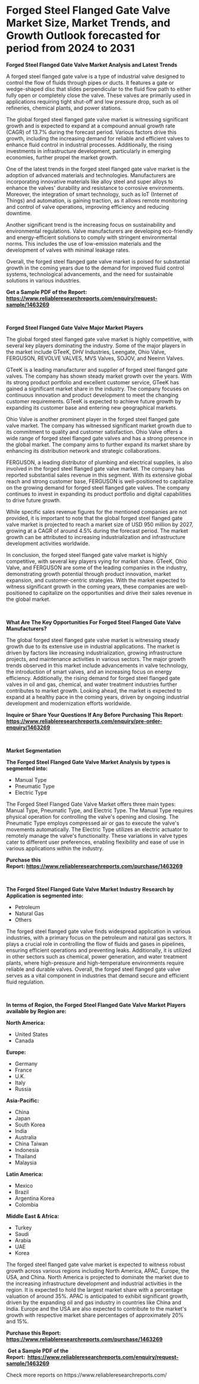 <p><h1>Forged Steel Flanged Gate Valve Market Size, Market Trends, and Growth Outlook forecasted for period from 2024 to 2031</h1></p><p><strong>Forged Steel Flanged Gate Valve Market Analysis and Latest Trends</strong></p>
<p><p>A forged steel flanged gate valve is a type of industrial valve designed to control the flow of fluids through pipes or ducts. It features a gate or wedge-shaped disc that slides perpendicular to the fluid flow path to either fully open or completely close the valve. These valves are primarily used in applications requiring tight shut-off and low pressure drop, such as oil refineries, chemical plants, and power stations.</p><p>The global forged steel flanged gate valve market is witnessing significant growth and is expected to expand at a compound annual growth rate (CAGR) of 13.7% during the forecast period. Various factors drive this growth, including the increasing demand for reliable and efficient valves to enhance fluid control in industrial processes. Additionally, the rising investments in infrastructure development, particularly in emerging economies, further propel the market growth.</p><p>One of the latest trends in the forged steel flanged gate valve market is the adoption of advanced materials and technologies. Manufacturers are incorporating innovative materials like alloy steel and super alloys to enhance the valves' durability and resistance to corrosive environments. Moreover, the integration of smart technology, such as IoT (Internet of Things) and automation, is gaining traction, as it allows remote monitoring and control of valve operations, improving efficiency and reducing downtime.</p><p>Another significant trend is the increasing focus on sustainability and environmental regulations. Valve manufacturers are developing eco-friendly and energy-efficient solutions to comply with stringent environmental norms. This includes the use of low-emission materials and the development of valves with minimal leakage rates.</p><p>Overall, the forged steel flanged gate valve market is poised for substantial growth in the coming years due to the demand for improved fluid control systems, technological advancements, and the need for sustainable solutions in various industries.</p></p>
<p><strong>Get a Sample PDF of the Report:&nbsp; <a href="https://www.reliableresearchreports.com/enquiry/request-sample/1463269">https://www.reliableresearchreports.com/enquiry/request-sample/1463269</a></strong></p>
<p>&nbsp;</p>
<p><strong>Forged Steel Flanged Gate Valve Major Market Players</strong></p>
<p><p>The global forged steel flanged gate valve market is highly competitive, with several key players dominating the industry. Some of the major players in the market include GTeeK, DHV Industries, Leengate, Ohio Valve, FERGUSON, REVOLVE VALVES, MVS Valves, SOJOV, and Neeinn Valves.</p><p>GTeeK is a leading manufacturer and supplier of forged steel flanged gate valves. The company has shown steady market growth over the years. With its strong product portfolio and excellent customer service, GTeeK has gained a significant market share in the industry. The company focuses on continuous innovation and product development to meet the changing customer requirements. GTeeK is expected to achieve future growth by expanding its customer base and entering new geographical markets.</p><p>Ohio Valve is another prominent player in the forged steel flanged gate valve market. The company has witnessed significant market growth due to its commitment to quality and customer satisfaction. Ohio Valve offers a wide range of forged steel flanged gate valves and has a strong presence in the global market. The company aims to further expand its market share by enhancing its distribution network and strategic collaborations.</p><p>FERGUSON, a leading distributor of plumbing and electrical supplies, is also involved in the forged steel flanged gate valve market. The company has reported substantial sales revenue in this segment. With its extensive global reach and strong customer base, FERGUSON is well-positioned to capitalize on the growing demand for forged steel flanged gate valves. The company continues to invest in expanding its product portfolio and digital capabilities to drive future growth.</p><p>While specific sales revenue figures for the mentioned companies are not provided, it is important to note that the global forged steel flanged gate valve market is projected to reach a market size of USD 950 million by 2027, growing at a CAGR of around 4.5% during the forecast period. The market growth can be attributed to increasing industrialization and infrastructure development activities worldwide.</p><p>In conclusion, the forged steel flanged gate valve market is highly competitive, with several key players vying for market share. GTeeK, Ohio Valve, and FERGUSON are some of the leading companies in the industry, demonstrating growth potential through product innovation, market expansion, and customer-centric strategies. With the market expected to witness significant growth in the coming years, these companies are well-positioned to capitalize on the opportunities and drive their sales revenue in the global market.</p></p>
<p>&nbsp;</p>
<p><strong>What Are The Key Opportunities For Forged Steel Flanged Gate Valve Manufacturers?</strong></p>
<p><p>The global forged steel flanged gate valve market is witnessing steady growth due to its extensive use in industrial applications. The market is driven by factors like increasing industrialization, growing infrastructure projects, and maintenance activities in various sectors. The major growth trends observed in this market include advancements in valve technology, the introduction of smart valves, and an increasing focus on energy efficiency. Additionally, the rising demand for forged steel flanged gate valves in oil and gas, chemical, and water treatment industries further contributes to market growth. Looking ahead, the market is expected to expand at a healthy pace in the coming years, driven by ongoing industrial development and modernization efforts worldwide.</p></p>
<p><strong>Inquire or Share Your Questions If Any Before Purchasing This Report: <a href="https://www.reliableresearchreports.com/enquiry/pre-order-enquiry/1463269">https://www.reliableresearchreports.com/enquiry/pre-order-enquiry/1463269</a></strong></p>
<p>&nbsp;</p>
<p><strong>Market Segmentation</strong></p>
<p><strong>The Forged Steel Flanged Gate Valve Market Analysis by types is segmented into:</strong></p>
<p><ul><li>Manual Type</li><li>Pneumatic Type</li><li>Electric Type</li></ul></p>
<p><p>The Forged Steel Flanged Gate Valve Market offers three main types: Manual Type, Pneumatic Type, and Electric Type. The Manual Type requires physical operation for controlling the valve's opening and closing. The Pneumatic Type employs compressed air or gas to execute the valve's movements automatically. The Electric Type utilizes an electric actuator to remotely manage the valve's functionality. These variations in valve types cater to different user preferences, enabling flexibility and ease of use in various applications within the industry.</p></p>
<p><strong>Purchase this Report:&nbsp;<a href="https://www.reliableresearchreports.com/purchase/1463269">https://www.reliableresearchreports.com/purchase/1463269</a></strong></p>
<p>&nbsp;</p>
<p><strong>The Forged Steel Flanged Gate Valve Market Industry Research by Application is segmented into:</strong></p>
<p><ul><li>Petroleum</li><li>Natural Gas</li><li>Others</li></ul></p>
<p><p>The forged steel flanged gate valve finds widespread application in various industries, with a primary focus on the petroleum and natural gas sectors. It plays a crucial role in controlling the flow of fluids and gases in pipelines, ensuring efficient operations and preventing leaks. Additionally, it is utilized in other sectors such as chemical, power generation, and water treatment plants, where high-pressure and high-temperature environments require reliable and durable valves. Overall, the forged steel flanged gate valve serves as a vital component in industries that demand secure and efficient fluid regulation.</p></p>
<p>&nbsp;</p>
<p><strong>In terms of Region, the Forged Steel Flanged Gate Valve Market Players available by Region are:</strong></p>
<p>
    <p> <strong> North America: </strong>
        <ul>
            <li>United States</li>
            <li>Canada</li>
        </ul>
        </p> 
    <p> <strong> Europe: </strong>
        <ul>
            <li>Germany</li>
            <li>France</li>
            <li>U.K.</li>
            <li>Italy</li>
            <li>Russia</li>
        </ul>
        </p> 
    <p> <strong> Asia-Pacific: </strong>
        <ul>
            <li>China</li>
            <li>Japan</li>
            <li>South Korea</li>
            <li>India</li>
            <li>Australia</li>
            <li>China Taiwan</li>
            <li>Indonesia</li>
            <li>Thailand</li>
            <li>Malaysia</li>
        </ul>
        </p> 
    <p> <strong> Latin America: </strong>
        <ul>
            <li>Mexico</li>
            <li>Brazil</li>
            <li>Argentina Korea</li>
            <li>Colombia</li>
        </ul>
        </p> 
    <p> <strong> Middle East & Africa: </strong>
        <ul>
            <li>Turkey</li>
            <li>Saudi</li>
            <li>Arabia</li>
            <li>UAE</li>
            <li>Korea</li>
        </ul>
    </p>
    </p>
<p><p>The forged steel flanged gate valve market is expected to witness robust growth across various regions including North America, APAC, Europe, the USA, and China. North America is projected to dominate the market due to the increasing infrastructure development and industrial activities in the region. It is expected to hold the largest market share with a percentage valuation of around 35%. APAC is anticipated to exhibit significant growth, driven by the expanding oil and gas industry in countries like China and India. Europe and the USA are also expected to contribute to the market's growth with respective market share percentages of approximately 20% and 15%.</p></p>
<p><strong>Purchase this Report: <a href="https://www.reliableresearchreports.com/purchase/1463269">https://www.reliableresearchreports.com/purchase/1463269</a></strong></p>
<p>&nbsp;<strong>Get a Sample PDF of the Report:&nbsp;&nbsp;<a href="https://www.reliableresearchreports.com/enquiry/request-sample/1463269">https://www.reliableresearchreports.com/enquiry/request-sample/1463269</a></strong></p>
<p><strong></strong></p>
<p>Check more reports on https://www.reliableresearchreports.com/</p>
